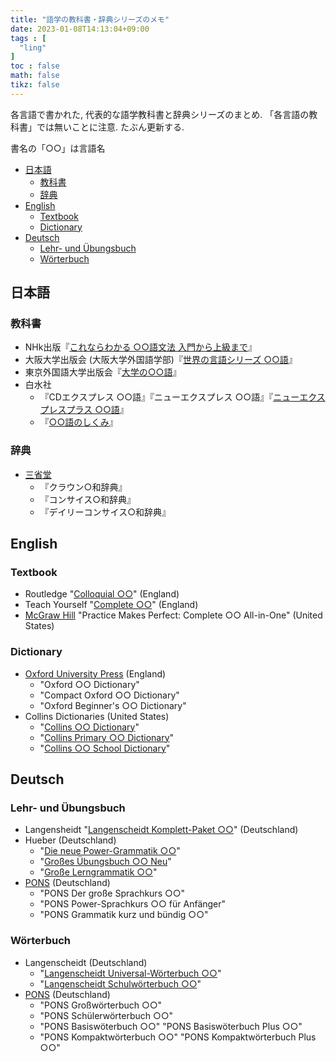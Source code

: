 ```yaml
---
title: "語学の教科書・辞典シリーズのメモ"
date: 2023-01-08T14:13:04+09:00
tags : [
  "ling"
]
toc : false
math: false
tikz: false
---
```


各言語で書かれた, 代表的な語学教科書と辞典シリーズのまとめ.
「各言語の教科書」では無いことに注意.
たぶん更新する.

書名の「○○」は言語名

- [日本語](#日本語)
  - [教科書](#教科書)
  - [辞典](#辞典)
- [English](#english)
  - [Textbook](#textbook)
  - [Dictionary](#dictionary)
- [Deutsch](#deutsch)
  - [Lehr- und Übungsbuch](#lehr--und-übungsbuch)
  - [Wörterbuch](#wörterbuch)

## 日本語

### 教科書

- NHk出版『[これならわかる ○○語文法 入門から上級まで](https://www.nhk-book.co.jp/list/genre-198.html)』
- 大阪大学出版会 (大阪大学外国語学部)『[世界の言語シリーズ ○○語](https://www.osaka-up.or.jp/book_list.php?gc=14)』
- 東京外国語大学出版会『[大学の○○語](https://wp.tufs.ac.jp/tufspress/books/)』
- 白水社
  - 『CDエクスプレス ○○語』『ニューエクスプレス ○○語』『[ニューエクスプレスプラス ○○語](https://www.hakusuisha.co.jp/search/s11991.html)』
  - 『[○○語のしくみ](https://www.hakusuisha.co.jp/search/?search_series=6994)』

### 辞典

- [三省堂](https://dictionary.sanseido-publ.co.jp/dicts_cat/03_foreign)
  - 『クラウン○和辞典』
  - 『コンサイス○和辞典』
  - 『デイリーコンサイス○和辞典』

## English

### Textbook

- Routledge "[Colloquial ○○](https://routledgetextbooks.com/textbooks/colloquial/)" (England)
- Teach Yourself "[Complete ○○](https://library.teachyourself.com/all/Complete/21430)" (England)
- [McGraw Hill](https://www.mhprofessional.com/languages-reference) "Practice Makes Perfect: Complete ○○ All-in-One" (United States)

### Dictionary

- [Oxford University Press](https://global.oup.com/academic/category/dictionaries-and-reference/bilingual-dictionaries/) (England)
  - "Oxford ○○ Dictionary"
  - "Compact Oxford ○○ Dictionary"
  - "Oxford Beginner's ○○ Dictionary"
- Collins Dictionaries (United States)
  - "[Collins ○○ Dictionary](https://collins.co.uk/pages/reference-dictionaries)"
  - "[Collins Primary ○○ Dictionary](https://collins.co.uk/collections/primary-bilingual-dictionaries)"
  - "[Collins ○○ School Dictionary](https://collins.co.uk/collections/bilingual-dictionaries)"

## Deutsch

### Lehr- und Übungsbuch

- Langensheidt "[Langenscheidt Komplett-Paket ○○](https://www.langenscheidt.com/shop/komplett-paket)" (Deutschland)
- Hueber (Deutschland)
  - "[Die neue Power-Grammatik ○○](https://shop.hueber.de/de/reihen-und-lehrwerke/die-neue-power-grammatik.html)"
  - "[Großes Übungsbuch ○○ Neu](https://shop.hueber.de/de/reihen-und-lehrwerke/grosses-ubungsbuch-neu.html)"
  - "[Große Lerngrammatik ○○](https://shop.hueber.de/de/reihen-und-lehrwerke/grosse-lerngrammatik.html)"
- [PONS](https://de.pons.com/shop/) (Deutschland)
  - "PONS Der große Sprachkurs ○○"
  - "PONS Power-Sprachkurs ○○ für Anfänger"
  - "PONS Grammatik kurz und bündig ○○"

### Wörterbuch

- Langenscheidt (Deutschland)
  - "[Langenscheidt Universal-Wörterbuch ○○](https://www.langenscheidt.com/shop/universal-woerterbuch)"
  - "[Langenscheidt Schulwörterbuch ○○](https://www.langenscheidt.com/shop/schulwoerterbuch)"
- [PONS](https://de.pons.com/shop/) (Deutschland)
  - "PONS Großwörterbuch ○○"
  - "PONS Schülerwörterbuch ○○"
  - "PONS Basiswöterbuch ○○" "PONS Basiswöterbuch Plus ○○"
  - "PONS Kompaktwörterbuch ○○" "PONS Kompaktwörterbuch Plus ○○"
